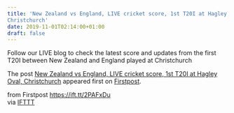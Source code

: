```yaml
---
title: 'New Zealand vs England, LIVE cricket score, 1st T20I at Hagley Oval,
Christchurch'
date: 2019-11-01T02:14:00+01:00
draft: false
---
```


Follow our LIVE blog to check the latest score and updates from the first T20I between New Zealand and England played at Christchurch

The post [New Zealand vs England, LIVE cricket score, 1st T20I at Hagley Oval, Christchurch](http://www.firstpost.com/firstcricket/sports-news/new-zealand-vs-england-live-cricket-score-1st-t20i-at-hagley-oval-christchurch-7582081.html) appeared first on [Firstpost](http://www.firstpost.com).

  
  
from Firstpost https://ift.tt/2PAFxDu  
via [IFTTT](https://ifttt.com/?ref=da&site=blogger)